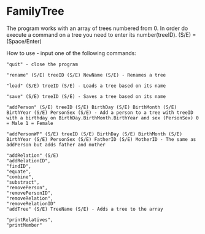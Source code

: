 # FamilyTree

The program works with an array of trees numbered from 0. In order do execute a command on a tree you need to enter its number(treeID).
(S/E) = (Space/Enter)

How to use - input one of the following commands:

 	"quit" - close the program
	
	"rename" (S/E) treeID (S/E) NewName (S/E) - Renames a tree
	
	"load" (S/E) treeID (S/E) - Loads a tree based on its name
	
	"save" (S/E) treeID (S/E) - Saves a tree based on its name
	
	"addPerson" (S/E) treeID (S/E) BirthDay (S/E) BirthMonth (S/E) BirthYear (S/E) PersonSex (S/E) - Add a person to a tree with treeID with a birthday on BirthDay.BirthMonth.BirthYear and sex (PersonSex) 0 = Male 1 = Female
	
	"addPersonWP" (S/E) treeID (S/E) BirthDay (S/E) BirthMonth (S/E) BirthYear (S/E) PersonSex (S/E) FatherID (S/E) MotherID - The same as addPerson but adds father and mother
	
	"addRelation" (S/E) 
	"addRelationID",    
	"findID",           
	"equate",           
	"combine",          
	"substract",        
	"removePerson",     
	"removePersonID",  
	"removeRelation",   
	"removeRelationID"
	"addTree" (S/E) TreeName (S/E) - Adds a tree to the array
	
	"printRelatives",  
	"printMember"
